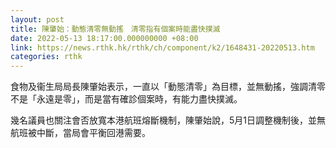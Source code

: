 ```yaml
---
layout: post
title: 陳肇始：動態清零無動搖　清零指有個案時能盡快撲滅
date: 2022-05-13 18:17:00.000000000 +08:00
link: https://news.rthk.hk/rthk/ch/component/k2/1648431-20220513.htm
categories: rthk
---
```


食物及衞生局局長陳肇始表示，一直以「動態清零」為目標，並無動搖，強調清零不是「永遠是零」，而是當有確診個案時，有能力盡快撲滅。

幾名議員也關注會否放寬本港航班熔斷機制，陳肇始說，5月1日調整機制後，並無航班被中斷，當局會平衡回港需要。
